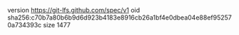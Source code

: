 version https://git-lfs.github.com/spec/v1
oid sha256:c70b7a80b6b9d6d923b4183e8916cb26a1bf4e0dbea04e88ef952570a734393c
size 1477
